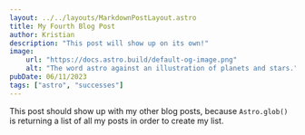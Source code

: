 ```yaml
---
layout: ../../layouts/MarkdownPostLayout.astro
title: My Fourth Blog Post
author: Kristian
description: "This post will show up on its own!"
image:
    url: "https://docs.astro.build/default-og-image.png"
    alt: "The word astro against an illustration of planets and stars."
pubDate: 06/11/2023
tags: ["astro", "successes"]
---
```

This post should show up with my other blog posts, because `Astro.glob()` is returning a list of all my posts in order to create my list.